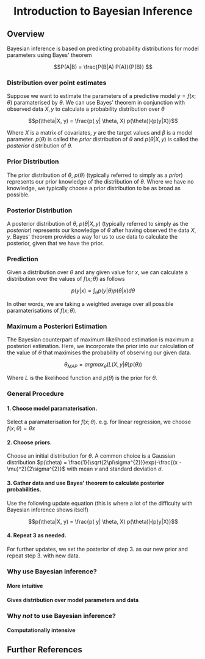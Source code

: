 
# <center>Introduction to Bayesian Inference</center>

## Overview
Bayesian inference is based on predicting probability distributions for model parameters using Bayes' theorem

$$P(A|B) = \frac{P(B|A) P(A)}{P(B)} $$

### Distribution over point estimates
Suppose we want to estimate the parameters of a predictive model $y = f(x;\theta)$ paramaterised by $\theta$. We can use Bayes' theorem in conjunction with observed data $X, y$ to calculate a probability distribution over $\theta$

$$p(\theta|X, y) = \frac{p( y| \theta, X) p(\theta)}{p(y|X)}$$

Where 
$X$
is a matrix of covariates, 
$y$
are the target values and 
$\beta$ 
is a model parameter. 
$p(\theta)$ 
is called the *prior* distribution of 
$\theta$ 
and 
$p(\theta|X, y)$ 
is called the *posterior* distribution of 
$\theta$.

### Prior Distribution
The prior distribution of $\theta$, $p(\theta)$ (typically referred to simply as a *prior*) represents our prior knowledge of the distribution of $\theta$. Where we have no knowledge, we typically choose a prior 
distribution to be as broad as possible.

### Posterior Distribution
A posterior distribution of $\theta$, $p(\theta|X, y)$ (typically referred to simply as the *posterior*) represents our knowledge of $\theta$ after having observed the data $X, y$. Bayes' theorem provides a way for us to use data to calculate the posterior, given that we have the prior.

### Prediction
Given a distribution over $\theta$ and any given value for $x$, we can calculate a distribution over the values of $f(x;\theta)$ as follows

$$p(y|x) = \int_{\theta}p(y|\theta)p(\theta|x)d\theta $$

In other words, we are taking a weighted average over all possible paramaterisations of $f(x;\theta)$.

### Maximum a Posteriori Estimation
The Bayesian counterpart of maximum likelihood estimation is maximum a posteriori estimation. Here, we incorporate 
the prior into our calculation of the value of $\theta$ that maximises the probability of observing our given data. 

$$ \theta_{MAP} = argmax_{\theta}(L(X, y | \theta) p(\theta)) $$

Where $L$ is the likelihood function and $p(\theta)$ is the prior for $\theta$.

### General Procedure

#### 1. Choose model paramaterisation.
Select a paramaterisation for $f(x;\theta)$. e.g. for linear regression, we choose $f(x;\theta)=\theta x$

#### 2. Choose priors.
Choose an initial distribution for $\theta$. A common choice is a Gaussian distribution $p(\theta) = \frac{1}{\sqrt{2\pi\sigma^{2}}}exp(-\frac{(x - \mu)^2}{2\sigma^{2}}$ with mean $\nu$ and standard deviation $\sigma$.

#### 3. Gather data and use Bayes' theorem to calculate posterior probabilities.
Use the following update equation (this is where a lot of the difficulty with Bayesian inference shows itself)

$$p(\theta|X, y) = \frac{p( y| \theta, X) p(\theta)}{p(y|X)}$$

#### 4. Repeat 3 as needed.
For further updates, we set the posterior of step 3. as our new prior and repeat step 3. with new data.

### Why use Bayesian inference?

#### More intuitive

#### Gives distribution over model parameters and data

### Why *not* to use Bayesian inference?

#### Computationally intensive




## Further References

